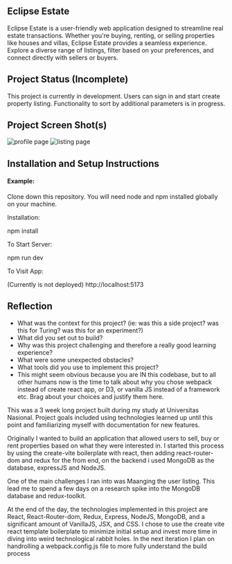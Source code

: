 ## Eclipse Estate

 Eclipse Estate is a user-friendly web application designed to streamline real estate transactions. Whether you're buying, renting, or selling properties like houses and villas, Eclipse Estate provides a seamless experience. Explore a diverse range of listings, filter based on your preferences, and connect directly with sellers or buyers. 


## Project Status (Incomplete)

This project is currently in development. Users can sign in and start create property listing. Functionality to sort by additional parameters is in progress.

## Project Screen Shot(s)
![profile page ](https://github.com/Rangga056/eclipse-estate/assets/136163122/0c4040d1-7d7e-40cb-9aa9-d06e55c42993)
![listing page](https://github.com/Rangga056/eclipse-estate/assets/136163122/fe0a30bc-8797-43f1-a10c-6ef3dd19cc31)

## Installation and Setup Instructions

#### Example:  

Clone down this repository. You will need node and npm installed globally on your machine.  

Installation:

npm install  

To Start Server:

npm run dev  

To Visit App:

(Currently is not deployed)
http://localhost:5173

## Reflection

  - What was the context for this project? (ie: was this a side project? was this for Turing? was this for an experiment?)
  - What did you set out to build?
  - Why was this project challenging and therefore a really good learning experience?
  - What were some unexpected obstacles?
  - What tools did you use to implement this project?
  - This might seem obvious because you are IN this codebase, but to all other humans now is the time to talk about why you chose webpack instead of create react app, or D3, or vanilla JS instead of a framework etc. Brag about your choices and justify them here.  

This was a 3 week long project built during my study at Universitas Nasional. Project goals included using technologies learned up until this point and familiarizing myself with documentation for new features.  

Originally I wanted to build an application that allowed users to sell, buy or rent properties based on what they were interested in. I started this process by using the  create-vite boilerplate with react, then adding react-router-dom and redux for the from end, on the backend i used MongoDB as the database, expressJS and NodeJS.  

One of the main challenges I ran into was Maanging the user listing. This lead me to spend a few days on a research spike into the MongoDB database and redux-toolkit.

At the end of the day, the technologies implemented in this project are React, React-Router-dom, Redux, Express, NodeJS, MongoDB, and a significant amount of VanillaJS, JSX, and CSS. I chose to use the create vite react template boilerplate to minimize initial setup and invest more time in diving into weird technological rabbit holes. In the next iteration I plan on handrolling a webpack.config.js file to more fully understand the build process
